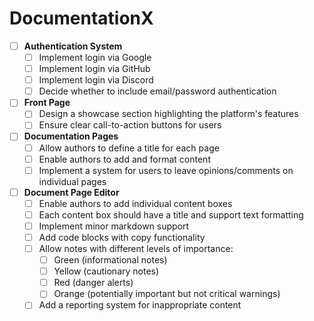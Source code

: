 # DocumentationX

- [ ] **Authentication System**
  - [ ] Implement login via Google  
  - [ ] Implement login via GitHub  
  - [ ] Implement login via Discord  
  - [ ] Decide whether to include email/password authentication  

- [ ] **Front Page**
  - [ ] Design a showcase section highlighting the platform's features  
  - [ ] Ensure clear call-to-action buttons for users  

- [ ] **Documentation Pages**
  - [ ] Allow authors to define a title for each page  
  - [ ] Enable authors to add and format content  
  - [ ] Implement a system for users to leave opinions/comments on individual pages  

- [ ] **Document Page Editor**
  - [ ] Enable authors to add individual content boxes  
  - [ ] Each content box should have a title and support text formatting  
  - [ ] Implement minor markdown support  
  - [ ] Add code blocks with copy functionality  
  - [ ] Allow notes with different levels of importance:
    - [ ] Green (informational notes)  
    - [ ] Yellow (cautionary notes)  
    - [ ] Red (danger alerts)  
    - [ ] Orange (potentially important but not critical warnings)
  - [ ] Add a reporting system for inappropriate content  
